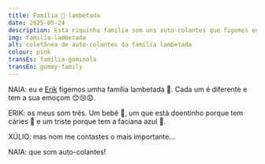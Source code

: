 ```yaml
---
title: Família 🍬 lambetada
date: 2025-05-24
description: Esta riquinha família som uns auto-colantes que figemos eu e Erik
img: familia-lambetada
alt: coletânea de auto-colantes da família lambetada
colour: pink
transEs: familia-gominola
transEn: gummy-family
---
```


NAIA: eu e [Erik](/es/erik) figemos umha família lambetada 🍭. Cada um é diferente e tem a sua emoçom 😊😢😡.

ERIK: os meus som três. Um bebê 👶, um que está doentinho porque tem cáries 🦷 e um triste porque tem a faciana azul 💙.

XÚLIO: mas nom me contastes o mais importante…

NAIA: que som auto-colantes!